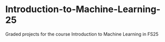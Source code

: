 # Introduction-to-Machine-Learning-25
Graded projects for the course Introduction to Machine Learning in FS25

